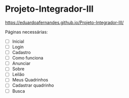 # Projeto-Integrador-III
https://eduardoafernandes.github.io/Projeto-Integrador-III/

Páginas necessárias: 

- [ ] Inicial
- [ ] Login
- [ ] Cadastro
- [ ] Como funciona
- [ ] Anunciar
- [ ] Sobre
- [ ] Leilão
- [ ] Meus Quadrinhos
- [ ] Cadastrar quadrinho
- [ ] Busca
